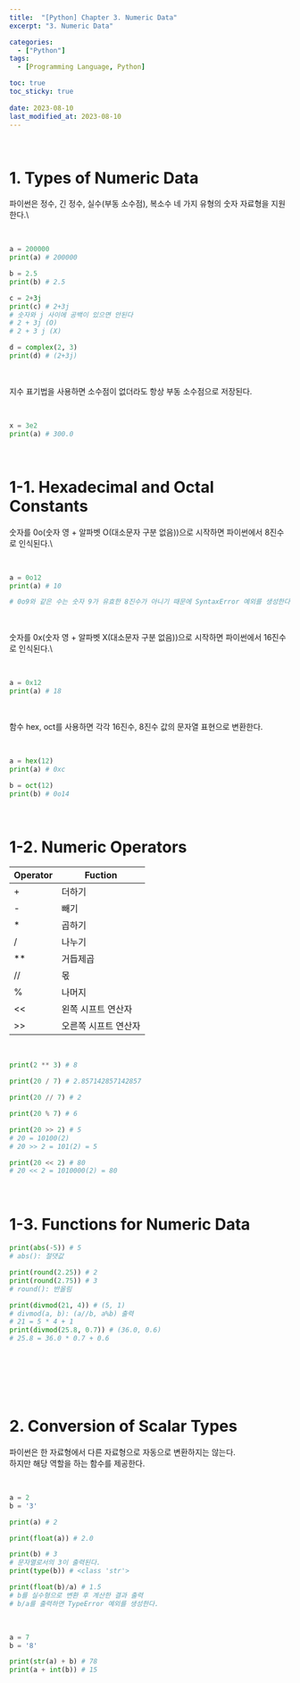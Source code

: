 ```yaml
---
title:  "[Python] Chapter 3. Numeric Data"
excerpt: "3. Numeric Data"

categories:
  - ["Python"]
tags:
  - [Programming Language, Python]

toc: true
toc_sticky: true
 
date: 2023-08-10
last_modified_at: 2023-08-10
---
```


&nbsp;

# 1. Types of Numeric Data
파이썬은 정수, 긴 정수, 실수(부동 소수점), 복소수 네 가지 유형의 숫자 자료형을 지원한다.\

&nbsp;

```python
a = 200000
print(a) # 200000

b = 2.5
print(b) # 2.5

c = 2+3j
print(c) # 2+3j
# 숫자와 j 사이에 공백이 있으면 안된다
# 2 + 3j (O)
# 2 + 3 j (X)

d = complex(2, 3)
print(d) # (2+3j)
```

&nbsp;

지수 표기법을 사용하면 소수점이 없더라도 항상 부동 소수점으로 저장된다.

&nbsp;

```python
x = 3e2
print(a) # 300.0
```

&nbsp;

# 1-1. Hexadecimal and Octal Constants
숫자를 0o(숫자 영 + 알파벳 O(대소문자 구분 없음))으로 시작하면 파이썬에서 8진수로 인식된다.\

&nbsp;

```python
a = 0o12
print(a) # 10

# 0o9와 같은 수는 숫자 9가 유효한 8진수가 아니기 때문에 SyntaxError 예외를 생성한다.
```

&nbsp;

숫자를 0x(숫자 영 + 알파벳 X(대소문자 구분 없음))으로 시작하면 파이썬에서 16진수로 인식된다.\

&nbsp;

```python
a = 0x12
print(a) # 18
```

&nbsp;

함수 hex, oct를 사용하면 각각 16진수, 8진수 값의 문자열 표현으로 변환한다.

&nbsp;

```python
a = hex(12)
print(a) # 0xc

b = oct(12)
print(b) # 0o14
```

&nbsp;

# 1-2. Numeric Operators
| Operator | Fuction |
|---|---|
| + | 더하기 |
| - | 빼기 |
| * | 곱하기 |
| / | 나누기 |
| ** | 거듭제곱 |
| // | 몫 |
| % | 나머지 |
| << | 왼쪽 시프트 연산자 |
| >> | 오른쪽 시프트 연산자 |

&nbsp;

```python
print(2 ** 3) # 8

print(20 / 7) # 2.857142857142857

print(20 // 7) # 2

print(20 % 7) # 6

print(20 >> 2) # 5
# 20 = 10100(2)
# 20 >> 2 = 101(2) = 5

print(20 << 2) # 80
# 20 << 2 = 1010000(2) = 80
```

&nbsp;

# 1-3. Functions for Numeric Data
```python
print(abs(-5)) # 5
# abs(): 절댓값

print(round(2.25)) # 2
print(round(2.75)) # 3
# round(): 반올림

print(divmod(21, 4)) # (5, 1)
# divmod(a, b): (a//b, a%b) 출력
# 21 = 5 * 4 + 1
print(divmod(25.8, 0.7)) # (36.0, 0.6)
# 25.8 = 36.0 * 0.7 + 0.6
```

&nbsp;

&nbsp;

&nbsp;

# 2. Conversion of Scalar Types
파이썬은 한 자료형에서 다른 자료형으로 자동으로 변환하지는 않는다.\
하지만 해당 역할을 하는 함수를 제공한다.

&nbsp;

```python
a = 2
b = '3'

print(a) # 2

print(float(a)) # 2.0

print(b) # 3
# 문자열로서의 3이 출력된다.
print(type(b)) # <class 'str'>

print(float(b)/a) # 1.5
# b를 실수형으로 변환 후 계산한 결과 출력
# b/a를 출력하면 TypeError 예외를 생성한다.
```

&nbsp;

```python
a = 7
b = '8'

print(str(a) + b) # 78
print(a + int(b)) # 15
```
